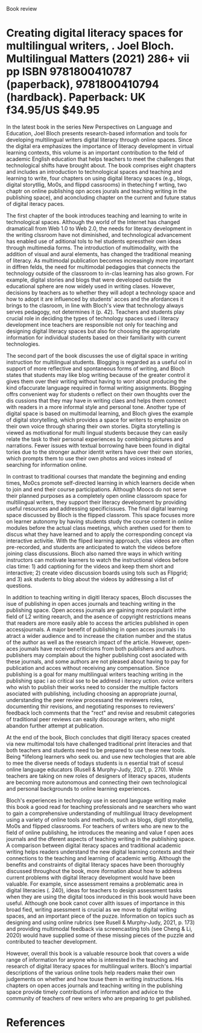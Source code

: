 Book review

# Creating digital literacy spaces for multilingual writers, . Joel Bloch. Multilingual Matters (2021) $\mathbf { 2 8 6 + }$ vii pp ISBN 9781800410787 (paperback), 9781800410794 (hardback). Paperback: UK f34.95/US $\$ 49.95$

In the latest book in the series New Perspectives on Language and Education, Joel Bloch presents research-based information and tools for developing multilingual writers digital literacy through online spaces. Since the digital era emphasizes the importance of literacy development in virtual learning contexts, this volume is an important contribution to the feld of academic English education that helps teachers to meet the challenges that technological shifts have brought about. The book comprises eight chapters and includes an introduction to technological spaces and teaching and learning to write, four chapters on using digital literacy spaces (e.g., blogs, digital storytllig, Mo0s, and flippd cassrooms) in theteching f wrting, two chaptr on online publishing opn acces jourals and teaching writing in the publishing space), and aconcluding chapter on the current and future status of digital iteracy paces.

The first chapter of the book introduces teaching and learning to write in technological spaces. Although the world of the Internet has changed dramaticall from Web 1.0 to Web 2.0, the needs for literacy development in the writing clssroom have not diminished, and technological advancement has enabled use of aditional tols to hel students epresstheir own ideas through multimedia forms. The introduction of multimodality, with the addition of visual and aural elements, has changed the traditional meaning of literacy. As multimodal publication becomes increasingly more important in diffren felds, the need for multimodal pedagogies that connects the technology outside of the classroom to in-clas learning has also grown. For example, digital stories and blogs that were developed outside the educational sphere are now widely used in writing clases. However, decisions by teachers as to whether they will adopt a technology space and how to adopt it are influenced by students' acces and the afordances it brings to the clasroom, in line with Bloch's view that technology always serves pedagogy, not determines it (p. 42). Teachers and students play crucial role in deciding the types of technology spaces used i literacy development ince teachers are responsible not only for teaching and designing digital literacy spaces but also for choosing the appropriate information for individual students based on their familiarity with current technologies.

The second part of the book discusses the use of digital space in writing instruction for multilingual students. Blogging is regarded as a useful ool in support of more reflective and spontaneous forms of writing, and Bloch states that students may like blog writing because of the greater control it gives them over their writing without having to worr about producing the kind ofaccurate language required in formal writing assignments. Blogging offrs convenient way for students o reflect on their own thoughts over the dis cussions that they may have in writing claes and helps them connect with readers in a more informal style and personal tone. Another type of digital space is based on multimodal learning, and Bloch gives the example of digital storytelling, which provides a space for writers to emphasize on their own voice through sharing their own stories. Digita storytelling is viewed as motivational for multi lingual students because they can easily relate the task to their personal experiences by combining pictures and narrations. Fewer issues with textual borrowing have been found in digital tories due to the stronger author identit writers have over their own stories, which prompts them to use their own photos and voices instead of searching for information online.

In contrast to traditional courses that mandate the beginning and ending times, Mo0cs promote self-directed learning in which learners decide when to join and end their course participations. Although Moocs do not serve their planned purposes as a completely open online classroom space for multilingual writers, they support their literacy development by providing useful resources and addressing specificissues. The final digital learning space discussed by Bloch is the flipped classrom. This space focuses more on learner autonomy by having students study the course content in online modules before the actual class meetings, which arethen used for them to discus what they have learned and to apply the corresponding concept via interactive activitie. With the fliped learning approach, clas videos are often pre-recorded, and students are anticipated to watch the videos before joining class discussions. Bloch also named thre ways in which writing instructors can motivate learners to watch the instructional videos before clas time: 1) add captioning for the videos and keep them short and interactive; 2) create video discussion boards using tols such as Flipgrid; and 3) ask students to blog about the videos by addressing a list of questions.

In addition to teaching writing in digitl literacy spaces, Bloch discusses the isue of publishing in open acces journals and teaching writing in the publishing space. Open access journals are gaining more popularit inthe field of L2 writing reearch, and the asence of copyright restrictions means that readers are more easily able to access the articles published in open accessjournals. A major benefit of publishing in open acces journals i to atract a wider audience and to increase the citation number and the status of the author as well as the research impact of the article. However, open-aces joumals have received criticisms from both publishers and authors. publishers may complain about the higher publishing cost asociated with these journals, and some authors are not pleased about having to pay for publication and acces without receiving any compensation. Since publishing is a goal for many multilingual writers teaching writing in the publishing spac i ao critical sse to be addresd i iteracy uction. ovice writers who wish to publish their works need to consider the multiple factors asociated with publishing, including choosing an appropriate journal, understanding the peer review processand the reviewers roles, documenting thir revisions, and negotiating responses to reviewers' feedback loch comments that the "rect" and revise and resubmit categories of traditional peer reviews can easily discourage writers, who might abandon further attempt at publication.

At the end of the book, Bloch concludes that digitl literacy spaces created via new multimodal tols have challenged traditional print literacies and that both teachers and students need to be prepared to use these new tools. Being \*lifelong learners who seek ou. and use new techologies that are able to mee the diverse needs of todays students is n esential trait of scesul online language educators (Rusell & Murphy-Judy, 2021, p. 270). While teachers are taking on new roles of designers of literacy spaces, students are becoming more autonomous and connecting their own technological and personal backgrounds to online learning experiences.

Bloch's experiences in technology use in second language writing make this book a good read for teaching professionals and re searchers who want to gain a comprehensive understanding of multilingual litracy development using a variety of online tools and methods, such as blogs, digitl storytellig, Mo0s and flipped classrooms. For teachers of writers who are new to the field of online publishing, he introduces the meaning and value f open aces journals and the dferent aspects of teaching writing in the publishing space. A comparison between digital iteracy spaces and traditional academic writing helps readers understand the new digital learning contexts and their connections to the teaching and learning of academic writig. Although the benefits and constraints of digital literacy spaces have been thoroughly discussed throughout the book, more iformation about how to address current problems with digital literacy development would have been valuable. For example, since assessment remains a problematic area in digital literacies (. 240), ideas for teachers to design assessment tasks when they are using the digital toos inroduced in this book would have been useful. Although one book canot cover allth issues of importance in this broad fied, writing asessment is crucial as we move to digital writing spaces, and an important piece of the puzze. Information on topics such as designing and using online rubrics (see Rusell & Murphy-Judy, 2021, p. 173) and providing multimodal feedback via screencasting tols (see Cheng & Li, 2020) would have supplied some of these missing pieces of the puzzle and contributed to teacher development.

However, overall this book is a valuable resource book that covers a wide range of information for anyone who is interested in the teaching and research of digital literacy spaces for multilingual writers. Bloch's impartial descriptions of the various online tools help readers make their own judgements on whether and how touse them in writing instructions. His chapters on open acces journals and teaching writing in the publishing space provide timely contributions of information and advice to the community of teachers of new writers who are preparing to get published.

# References